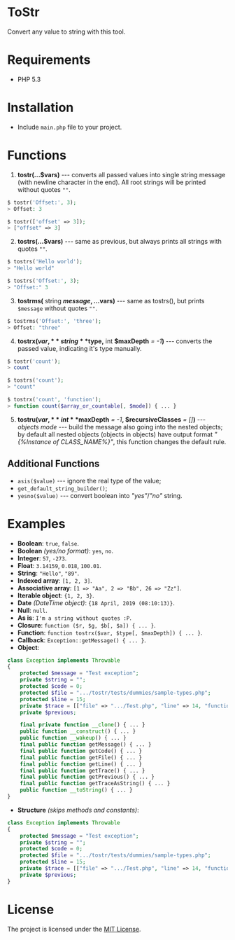 # ToStr
Convert any value to string with this tool.

# Requirements
* PHP 5.3

# Installation
* Include `main.php` file to your project.

# Functions
1. **tostr(...$vars)** --- converts all passed values into single string message (with newline character in the end). All root strings will be printed without quotes `""`.
```php
$ tostr('Offset:', 3);
> Offset: 3

$ tostr(['offset' => 3]);
> ["offset" => 3]
```

2. **tostrs(...$vars)** --- same as previous, but always prints all strings with quotes `""`.
```php
$ tostrs('Hello world');
> "Hello world"

$ tostrs('Offset:', 3);
> "Offset:" 3
```

3. **tostrms(** string **$message, ...$vars)** --- same as tostrs(), but prints `$message` without quotes `""`.
```php
$ tostrms('Offset:', 'three');
> Offset: "three"
```

4. **tostrx($var,** string **$type,** int **$maxDepth** _= -1_**)** --- converts the passed value, indicating it's type manually.
```php
$ tostr('count');
> count

$ tostrs('count');
> "count"

$ tostrx('count', 'function');
> function count($array_or_countable[, $mode]) { ... }
```

5. **tostru($var,** int **$maxDepth** _= -1_**, $recursiveClasses** _= []_**)** --- _objects mode_ --- build the message also going into the nested objects; by default all nested objects (objects in objects) have output format _"{%Instance of CLASS_NAME%}"_, this function changes the default rule.

## Additional Functions
* `asis($value)` --- ignore the real type of the value;
* `get_default_string_builder()`;
* `yesno($value)` --- convert boolean into _"yes"_/_"no"_ string.

# Examples
* **Boolean**: `true`, `false`.
* **Boolean** _(yes/no format)_: `yes`, `no`.
* **Integer**: `57`, `-273`.
* **Float**: `3.14159`, `0.018`, `100.01`.
* **String**: `"Hello"`, `"89"`.
* **Indexed array**: `[1, 2, 3]`.
* **Associative array**: `[1 => "Aa", 2 => "Bb", 26 => "Zz"]`.
* **Iterable object**: `{1, 2, 3}`.
* **Date** _(DateTime object)_: `{18 April, 2019 (08:10:13)}`.
* **Null**: `null`.
* **As is**: `I'm a string without quotes :P`.
* **Closure**: `function ($r, $g, $b[, $a]) { ... }`.
* **Function**: `function tostrx($var, $type[, $maxDepth]) { ... }`.
* **Callback**: `Exception::getMessage() { ... }`.
* **Object**:
```php
class Exception implements Throwable
{
    protected $message = "Test exception";
    private $string = "";
    protected $code = 0;
    protected $file = ".../tostr/tests/dummies/sample-types.php";
    protected $line = 15;
    private $trace = [["file" => ".../Test.php", "line" => 14, "function" => "require"]];
    private $previous;

    final private function __clone() { ... }
    public function __construct() { ... }
    public function __wakeup() { ... }
    final public function getMessage() { ... }
    final public function getCode() { ... }
    final public function getFile() { ... }
    final public function getLine() { ... }
    final public function getTrace() { ... }
    final public function getPrevious() { ... }
    final public function getTraceAsString() { ... }
    public function __toString() { ... }
}
```
* **Structure** _(skips methods and constants)_:
```php
class Exception implements Throwable
{
    protected $message = "Test exception";
    private $string = "";
    protected $code = 0;
    protected $file = ".../tostr/tests/dummies/sample-types.php";
    protected $line = 15;
    private $trace = [["file" => ".../Test.php", "line" => 14, "function" => "require"]];
    private $previous;
}
```

# License
The project is licensed under the [MIT License](https://opensource.org/licenses/MIT).
